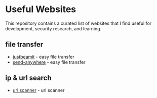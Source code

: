 # Useful Websites

This repository contains a curated list of websites that I find useful for development, security research, and learning.

## file transfer
- [justbeamit](https://justbeamit.com/) - easy file transfer
- [send-anywhere](https://send-anywhere.com/#transfer[) - easy file transfer

## ip & url search 
- [url scanner](http://urlscan.io/[) - url scanner

